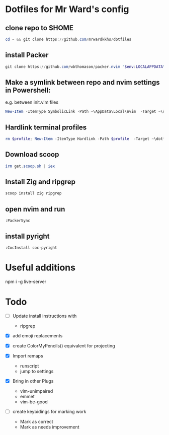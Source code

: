 # Dotfiles for Mr Ward's config

## clone repo to $HOME
```Powershell
cd ~ && git clone https://github.com/mrwardkkhs/dotfiles
```

## install Packer
```powershell
git clone https://github.com/wbthomason/packer.nvim "$env:LOCALAPPDATA\nvim-data\site\pack\packer\start\packer.nvim"
```

## Make a symlink between repo and nvim settings in Powershell:
e.g. between init.vim files
```Powershell
New-Item -ItemType SymbolicLink -Path ~\AppData\Local\nvim  -Target ~\dotfiles\nvim\
```

## Hardlink terminal profiles
```powershell
rm $profile; New-Item -ItemType Hardlink -Path $profile  -Target ~\dotfiles\Microsoft.PowerShell_profile.ps1
```

## Download scoop
```Powershell
irm get.scoop.sh | iex
```

## Install Zig and ripgrep
```powershell
scoop install zig ripgrep
```

## open nvim and run 
```vim
:PackerSync
```

## install pyright
```vim
:CocInstall coc-pyright
```

# Useful additions

npm i -g live-server


# Todo
- [ ] Update install instructions with 
    - ripgrep

- [x] add emoji replacements
- [x] create ColorMyPencils() equivalent for projecting
- [x] Import remaps
    - runscript
    - jump to settings
- [x] Bring in other Plugs
    - vim-unimpaired
    - emmet
    - vim-be-good
- [ ] create keybidings for marking work
    - Mark as correct
    - Mark as needs improvement
